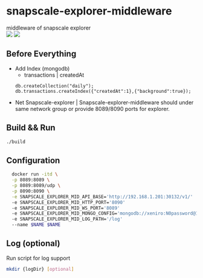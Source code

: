 # snapscale-explorer-middleware
middleware of snapscale explorer  
![](https://img.shields.io/badge/version-1.0.0-brightgreen) ![](https://img.shields.io/badge/author-Miguel-blue)

## Before Everything
- Add Index (mongodb)
    - transactions | createdAt
    ```
    db.createCollection("daily");
    db.transactions.createIndex({"createdAt":1},{"background":true});
    ```
- Net
    Snapscale-explorer | Snapscale-explorer-middleware should under same network group or provide 8089/8090 ports for explorer.
    
## Build && Run
```bash
./build
```

## Configuration
```bash
  docker run -itd \
  -p 8089:8089 \
  -p 8089:8089/udp \
  -p 8090:8090 \
  -e SNAPSCALE_EXPLORER_MID_API_BASE='http://192.168.1.201:30132/v1/'
  -e SNAPSCALE_EXPLORER_MID_HTTP_PORT='8090'
  -e SNAPSCALE_EXPLORER_MID_WS_PORT='8089'
  -e SNAPSCALE_EXPLORER_MID_MONGO_CONFIG='mongodb://xeniro:N0password@192.168.1.201:30017/?authSource=admin'
  -e SNAPSCALE_EXPLORER_MID_LOG_PATH='/log'
  --name $NAME $NAME
```

## Log (optional)
Run script for log support
```bash
mkdir {logDir} [optional]
```